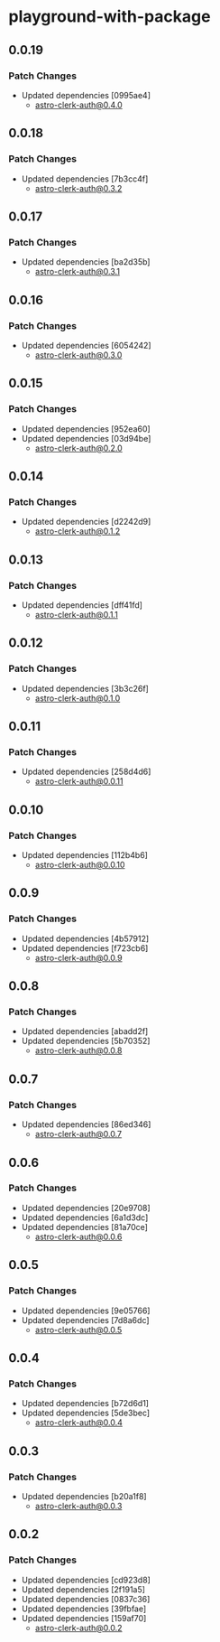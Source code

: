 # playground-with-package

## 0.0.19

### Patch Changes

- Updated dependencies [0995ae4]
  - astro-clerk-auth@0.4.0

## 0.0.18

### Patch Changes

- Updated dependencies [7b3cc4f]
  - astro-clerk-auth@0.3.2

## 0.0.17

### Patch Changes

- Updated dependencies [ba2d35b]
  - astro-clerk-auth@0.3.1

## 0.0.16

### Patch Changes

- Updated dependencies [6054242]
  - astro-clerk-auth@0.3.0

## 0.0.15

### Patch Changes

- Updated dependencies [952ea60]
- Updated dependencies [03d94be]
  - astro-clerk-auth@0.2.0

## 0.0.14

### Patch Changes

- Updated dependencies [d2242d9]
  - astro-clerk-auth@0.1.2

## 0.0.13

### Patch Changes

- Updated dependencies [dff41fd]
  - astro-clerk-auth@0.1.1

## 0.0.12

### Patch Changes

- Updated dependencies [3b3c26f]
  - astro-clerk-auth@0.1.0

## 0.0.11

### Patch Changes

- Updated dependencies [258d4d6]
  - astro-clerk-auth@0.0.11

## 0.0.10

### Patch Changes

- Updated dependencies [112b4b6]
  - astro-clerk-auth@0.0.10

## 0.0.9

### Patch Changes

- Updated dependencies [4b57912]
- Updated dependencies [f723cb6]
  - astro-clerk-auth@0.0.9

## 0.0.8

### Patch Changes

- Updated dependencies [abadd2f]
- Updated dependencies [5b70352]
  - astro-clerk-auth@0.0.8

## 0.0.7

### Patch Changes

- Updated dependencies [86ed346]
  - astro-clerk-auth@0.0.7

## 0.0.6

### Patch Changes

- Updated dependencies [20e9708]
- Updated dependencies [6a1d3dc]
- Updated dependencies [81a70ce]
  - astro-clerk-auth@0.0.6

## 0.0.5

### Patch Changes

- Updated dependencies [9e05766]
- Updated dependencies [7d8a6dc]
  - astro-clerk-auth@0.0.5

## 0.0.4

### Patch Changes

- Updated dependencies [b72d6d1]
- Updated dependencies [5de3bec]
  - astro-clerk-auth@0.0.4

## 0.0.3

### Patch Changes

- Updated dependencies [b20a1f8]
  - astro-clerk-auth@0.0.3

## 0.0.2

### Patch Changes

- Updated dependencies [cd923d8]
- Updated dependencies [2f191a5]
- Updated dependencies [0837c36]
- Updated dependencies [39fbfae]
- Updated dependencies [159af70]
  - astro-clerk-auth@0.0.2
